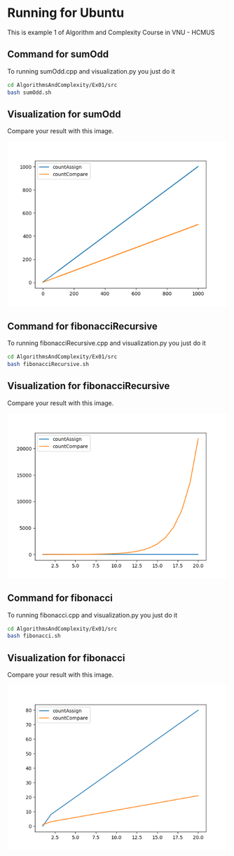 # Running for Ubuntu

This is example 1 of Algorithm and Complexity Course in VNU - HCMUS

## Command for sumOdd

To running sumOdd.cpp and visualization.py you just do it

```bash
cd AlgorithmsAndComplexity/Ex01/src
bash sumOdd.sh
```

## Visualization for sumOdd

Compare your result with this image.

![Result](image/sumOdd.png)

## Command for fibonacciRecursive

To running fibonacciRecursive.cpp and visualization.py you just do it

```bash
cd AlgorithmsAndComplexity/Ex01/src
bash fibonacciRecursive.sh
```

## Visualization for fibonacciRecursive 

Compare your result with this image.

![Result](image/fibonacciRecursive.png)

## Command for fibonacci

To running fibonacci.cpp and visualization.py you just do it

```bash
cd AlgorithmsAndComplexity/Ex01/src
bash fibonacci.sh
```

## Visualization for fibonacci

Compare your result with this image.

![Result](image/fibonacci.png)




